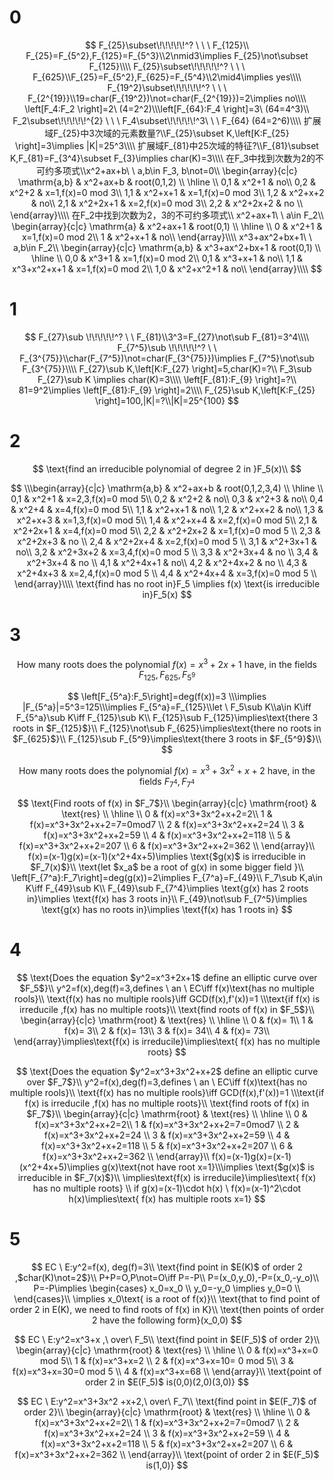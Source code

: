 # 0

$$
F_{25}\subset\!\!\!\!\!^? \ \ \ F_{125}\\ F_{25}=F_{5^2},F_{125}=F_{5^3}\\2\nmid3\implies F_{25}\not\subset F_{125}\\\\
F_{25}\subset\!\!\!\!\!^? \ \ \ F_{625}\\F_{25}=F_{5^2},F_{625}=F_{5^4}\\2\mid4\implies yes\\\\
F_{19^2}\subset\!\!\!\!\!^? \ \ \ F_{2^{19}}\\19=char(F_{19^2})\not=char(F_{2^{19}})=2\implies no\\\\ \left[F_4:F_2 \right]=2\ (4=2^2)\\\left[F_{64}:F_4 \right]=3\ (64=4^3)\\
F_2\subset\!\!\!\!\!^{2} \ \ \ F_4\subset\!\!\!\!\!^3\ \ \ F_{64} (64=2^6)\\\\
扩展域F_{25}中3次域的元素数量?\\F_{25}\subset K,\left[K:F_{25} \right]=3\implies |K|=25^3\\\\
扩展域F_{81}中25次域的特征?\\F_{81}\subset K,F_{81}=F_{3^4}\subset F_{3}\implies char(K)=3\\\\
在F_3中找到次数为2的不可约多项式\\x^2+ax+b\ \ a,b\in F_3, b\not=0\\
\begin{array}{c|c}
    \mathrm{a,b} & x^2+ax+b & root(0,1,2) \\
    \hline \\
    0,1 & x^2+1 & no\\
    0,2 & x^2+2 & x=1,f(x)=0 mod 3\\
    1,1 & x^2+x+1 & x=1,f(x)=0 mod 3\\
    1,2 & x^2+x+2 & no\\
    2,1 & x^2+2x+1 & x=2,f(x)=0 mod 3\\
    2,2 & x^2+2x+2 & no \\
\end{array}\\\\
在F_2中找到次数为2，3的不可约多项式\\
x^2+ax+1\ \ a\in F_2\\
\begin{array}{c|c}
    \mathrm{a} & x^2+ax+1 & root(0,1) \\
    \hline \\
    0 & x^2+1 & x=1,f(x)=0 mod 2\\
    1 & x^2+x+1 & no\\
\end{array}\\\\
x^3+ax^2+bx+1\ \ a,b\in F_2\\
\begin{array}{c|c}
    \mathrm{a,b} & x^3+ax^2+bx+1 & root(0,1) \\
    \hline \\
    0,0 & x^3+1 & x=1,f(x)=0 mod 2\\
    0,1 & x^3+x+1 & no\\
    1,1 & x^3+x^2+x+1 & x=1,f(x)=0 mod 2\\
    1,0 & x^2+x^2+1 & no\\
\end{array}\\\\
$$

# 1

$$
F_{27}\sub \!\!\!\!\!^? \ \ F_{81}\\3^3=F_{27}\not\sub F_{81}=3^4\\\\
F_{7^5}\sub \!\!\!\!\!^? \ \ F_{3^{75}}\\char(F_{7^5})\not=char(F_{3^{75}})\implies F_{7^5}\not\sub F_{3^{75}}\\\\
F_{27}\sub K,\left[K:F_{27} \right]=5,char(K)=?\\
F_3\sub F_{27}\sub K \implies char(K)=3\\\\
\left[F_{81}:F_{9} \right]=?\\
81=9^2\implies  \left[F_{81}:F_{9} \right]=2\\\\
F_{25}\sub K,\left[K:F_{25} \right]=100,|K|=?\\|K|=25^{100}
$$

# 2

$$
\text{find an irreducible polynomial of degree 2 in }F_5(x)\\
$$


$$
\\\begin{array}{c|c}
    \mathrm{a,b} & x^2+ax+b & root(0,1,2,3,4) \\
    \hline \\
    0,1 & x^2+1 & x=2,3,f(x)=0 mod 5\\
    0,2 & x^2+2 & no\\
    0,3 & x^2+3 & no\\
    0,4 & x^2+4 & x=4,f(x)=0 mod 5\\
    1,1 & x^2+x+1 & no\\
    1,2 & x^2+x+2 & no\\
    1,3 & x^2+x+3 & x=1,3,f(x)=0 mod 5\\
    1,4 & x^2+x+4 & x=2,f(x)=0 mod 5\\
    2,1 & x^2+2x+1 & x=4,f(x)=0 mod 5\\
    2,2 & x^2+2x+2 & x=1,f(x)=0 mod 5 \\
    2,3 & x^2+2x+3 & no \\
    2,4 & x^2+2x+4 & x=2,f(x)=0 mod 5 \\
    3,1 & x^2+3x+1 & no\\
    3,2 & x^2+3x+2 & x=3,4,f(x)=0 mod 5 \\
    3,3 & x^2+3x+4 & no \\
    3,4 & x^2+3x+4 & no \\
    4,1 & x^2+4x+1 & no\\
    4,2 & x^2+4x+2 & no \\
    4,3 & x^2+4x+3 & x=2,4,f(x)=0 mod 5 \\
    4,4 & x^2+4x+4 & x=3,f(x)=0 mod 5 \\
\end{array}\\\\ \text{find has no root in}F_5 \implies f(x) \text{is irreducible in}F_5(x)
$$

# 3

$$
\text{How many roots does the polynomial $f(x)=x^3+2x+1 $ have, in the fields $F_{125},F_{625},F_{5^9}$ }
$$

$$
\left[F_{5^a}:F_5\right]=deg(f(x))=3 \\\implies |F_{5^a}|=5^3=125\\\implies F_{5^a}=F_{125}\\let \ F_5\sub K\\a\in K\iff F_{5^a}\sub K\iff F_{125}\sub K\\
F_{125}\sub F_{125}\implies\text{there 3 roots in $F_{125}$}\\
F_{125}\not\sub F_{625}\implies\text{there no roots in $F_{625}$}\\
F_{125}\sub F_{5^9}\implies\text{there 3 roots in $F_{5^9}$}\\
$$

$$
\text{How many roots does the polynomial $f(x)=x^3+3x^2+x+2 $ have, in the fields $F_{7^4},F_{7^4}$ }
$$

$$
\text{Find roots of f(x) in $F_7$}\\
\begin{array}{c|c}
    \mathrm{root} & \text{res} \\
    \hline \\
    0 &  f(x)=x^3+3x^2+x+2=2\\
    1 & f(x)=x^3+3x^2+x+2=7=0mod7 \\
    2 & f(x)=x^3+3x^2+x+2=24 \\
    3 & f(x)=x^3+3x^2+x+2=59 \\
    4 & f(x)=x^3+3x^2+x+2=118 \\
    5 & f(x)=x^3+3x^2+x+2=207 \\
    6 & f(x)=x^3+3x^2+x+2=362 \\
\end{array}\\
f(x)=(x-1)g(x)=(x-1)(x^2+4x+5)\implies \text{$g(x)$ is irreducible in $F_7(x)$}\\
\text{let $x_a$ be a root of g(x) in some bigger field }\\
\left[F_{7^a}:F_7\right]=deg(g(x))=2\implies F_{7^a}=F_{49}\\
F_7\sub K,a\in K\iff F_{49}\sub K\\
F_{49}\sub F_{7^4}\implies \text{g(x) has 2 roots in}\implies \text{f(x) has 3 roots in}\\
F_{49}\not\sub F_{7^5}\implies \text{g(x) has no roots in}\implies \text{f(x) has 1 roots in}
$$

 

# 4

$$
\text{Does the equation $y^2=x^3+2x+1$ define an elliptic curve over $F_5$}\\
y^2=f(x),deg(f)=3,defines \ an \ EC\iff f(x)\text{has no multiple rools}\\
\text{f(x) has no multiple rools}\iff GCD(f(x),f'(x))=1
\\\text{if f(x) is irreducile ,f(x) has no multiple roots}\\
\text{find roots of f(x) in $F_5$}\\
\begin{array}{c|c}
    \mathrm{root} & \text{res} \\
    \hline \\
    0 & f(x)= 1\\
    1 & f(x)= 3\\
    2 & f(x)= 13\\
    3 & f(x)= 34\\
    4 & f(x)= 73\\
\end{array}\implies\text{f(x) is irreducile}\implies\text{ f(x) has no multiple roots}
$$

$$
\text{Does the equation $y^2=x^3+3x^2+x+2$ define an elliptic curve over $F_7$}\\
y^2=f(x),deg(f)=3,defines \ an \ EC\iff f(x)\text{has no multiple rools}\\
\text{f(x) has no multiple rools}\iff GCD(f(x),f'(x))=1
\\\text{if f(x) is irreducile ,f(x) has no multiple roots}\\
\text{find roots of f(x) in $F_7$}\\
\begin{array}{c|c}
    \mathrm{root} & \text{res} \\
    \hline \\
    0 &  f(x)=x^3+3x^2+x+2=2\\
    1 & f(x)=x^3+3x^2+x+2=7=0mod7 \\
    2 & f(x)=x^3+3x^2+x+2=24 \\
    3 & f(x)=x^3+3x^2+x+2=59 \\
    4 & f(x)=x^3+3x^2+x+2=118 \\
    5 & f(x)=x^3+3x^2+x+2=207 \\
    6 & f(x)=x^3+3x^2+x+2=362 \\
\end{array}\\
f(x)=(x-1)g(x)=(x-1)(x^2+4x+5)\implies g(x)\text{not have root x=1}\\\implies \text{$g(x)$ is irreducible in $F_7(x)$}\\
\implies\text{f(x) is irreducile}\implies\text{ f(x) has no multiple roots}
\\
if g(x)=(x-1)\cdot h(x) \ f(x)=(x-1)^2\cdot h(x)\implies\text{ f(x) has  multiple roots x=1}
$$

# 5

$$
EC \  E:y^2=f(x), deg(f)=3\\
\text{find point in $E(K)$ of order 2 ,$char(K)\not=2$}\\
P+P=O,P\not=O\iff P=-P\\
P=(x_0,y_0),-P=(x_0,-y_o)\\
P=-P\implies \begin{cases}
          x_0=x_0 \\
             y_0=-y_0 \implies y_0=0 \\
        \end{cases}\\
        \implies x_0\text{ is a root of f(x)}\\
        \text{that to find point of order 2 in E(K), we need to find roots of f(x) in K}\\
        \text{then points of order 2 have the following form}(x_0,0)
$$

$$
EC \  E:y^2=x^3+x ,\ over\ F_5\\
\text{find point in $E(F_5)$ of order 2}\\
\begin{array}{c|c}
    \mathrm{root} & \text{res} \\
    \hline \\
    0 &  f(x)=x^3+x=0 mod 5\\
    1 & f(x)=x^3+x=2 \\
    2 & f(x)=x^3+x=10= 0 mod 5\\
    3 & f(x)=x^3+x=30=0 mod 5 \\
    4 & f(x)=x^3+x=68 \\
\end{array}\\
\text{point of order 2 in $E(F_5)$ is(0,0)(2,0)(3,0)}
$$

$$
EC \  E:y^2=x^3+3x^2 +x+2,\ over\ F_7\\
\text{find point in $E(F_7)$ of order 2}\\
\begin{array}{c|c}
    \mathrm{root} & \text{res} \\
    \hline \\
    0 &  f(x)=x^3+3x^2+x+2=2\\
    1 & f(x)=x^3+3x^2+x+2=7=0mod7 \\
    2 & f(x)=x^3+3x^2+x+2=24 \\
    3 & f(x)=x^3+3x^2+x+2=59 \\
    4 & f(x)=x^3+3x^2+x+2=118 \\
    5 & f(x)=x^3+3x^2+x+2=207 \\
    6 & f(x)=x^3+3x^2+x+2=362 \\
\end{array}\\
\text{point of order 2 in $E(F_5)$ is(1,0)}
$$

